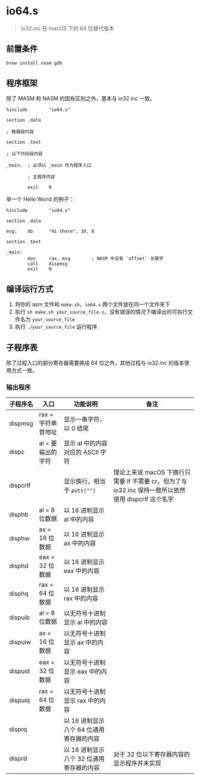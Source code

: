 # io64.s
> io32.inc 在 macOS 下的 64 位替代版本

## 前置条件

```bash
brew install nasm gdb
```

## 程序框架

除了 MASM 和 NASM 的固有区别之外，基本与 io32.inc 一致。

```assembly
%include        "io64.s"

section .data

; 数据段内容

section .text

; 以下代码段内容

_main:  ; 必须以 _main 作为程序入口
        
        ; 主程序内容

        exit    0
```

举一个 Hello World 的例子：

```assembly
%include        "io64.s"

section .data

msg:    db      "Hi there", 10, 0

section .text

_main:
        mov     rax, msg        ; NASM 中没有 `offset` 关键字
        call    dispmsg
        exit    0
```

## 编译运行方式

1. 将你的 asm 文件和 `make.sh`，`io64.s` 两个文件放在同一个文件夹下
2. 执行 `sh make.sh your_source_file.s`，没有错误的情况下编译出的可执行文件名为 `your_source_file`
3. 执行 `./your_source_file` 运行程序

## 子程序表

除了过程入口的部分寄存器需要换成 64 位之外，其他过程与 io32.inc 的版本使用方式一致。

### 输出程序

| 子程序名 | 入口 | 功能说明 | 备注 |
|---------|-----|---------|-----|
| dispmsg | rax = 字符串首地址 | 显示一串字符，以 0 结尾 | |
| dispc | al = 要输出的字符 | 显示 al 中的内容对应的 ASCII 字符 | |
| dispcrlf | | 显示换行，相当于 `puts("")` | 理论上来说 macOS 下换行只需要 lf 不需要 cr，但为了与 io32.inc 保持一致所以依然使用 dispcrlf 这个名字 |
| disphb | al = 8 位数据 | 以 16 进制显示 al 中的内容 | |
| disphw | ax = 16 位数据 | 以 16 进制显示 ax 中的内容 | |
| disphd | eax = 32 位数据 | 以 16 进制显示 eax 中的内容 | |
| disphq | rax = 64 位数据 | 以 16 进制显示 rax 中的内容 | |
| dispuib | al = 8 位数据 | 以无符号十进制显示 al 中的内容 | |
| dispuiw | ax = 16 位数据 | 以无符号十进制显示 ax 中的内容 | |
| dispuid | eax = 32 位数据 | 以无符号十进制显示 eax 中的内容 | |
| dispuiq | rax = 64 位数据 | 以无符号十进制显示 rax 中的内容 | |
| disprq | | 以 16 进制显示八个 64 位通用寄存器的内容 | |
| disprd | | 以 16 进制显示八个 32 位通用寄存器的内容 | 对于 32 位以下寄存器内容的显示程序并未实现 |